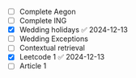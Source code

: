 - [ ] Complete Aegon
- [ ] Complete ING
- [x] Wedding holidays ✅ 2024-12-13
- [ ] Wedding Exceptions
- [ ] Contextual retrieval
- [x] Leetcode 1 ✅ 2024-12-13
- [ ] Article 1
